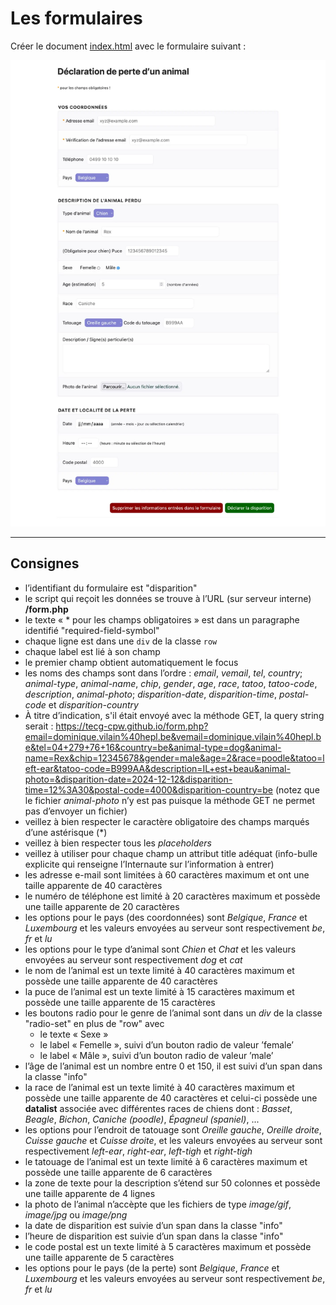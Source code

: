 # Les formulaires
Créer le document [index.html](https://tecg-cpw.github.io/html-form-perte-animal/) avec le formulaire suivant :

![Rendu de la page avec CSS](./img/rendu.webp "rendu avec CSS de la solution" )

---

## Consignes
- l’identifiant du formulaire est "disparition"
- le script qui reçoit les données se trouve à l’URL (sur serveur interne) **/form.php**
- le texte « * pour les champs obligatoires » est dans un paragraphe identifié "required-field-symbol"
- chaque ligne est dans une `div` de la classe `row`
- chaque label est lié à son champ
- le premier champ obtient automatiquement le focus
- les noms des champs sont dans l’ordre : *email*, *vemail*, *tel*, *country*; *animal-type*, *animal-name*, *chip*, *gender*, *age*, *race*, *tatoo*, *tatoo-code*, *description*, *animal-photo*; *disparition-date*, *disparition-time*, *postal-code* et *disparition-country*
- À titre d’indication, s'il était envoyé avec la méthode GET, la query string serait : https://tecg-cpw.github.io/form.php?email=dominique.vilain%40hepl.be&vemail=dominique.vilain%40hepl.be&tel=04+279+76+16&country=be&animal-type=dog&animal-name=Rex&chip=12345678&gender=male&age=2&race=poodle&tatoo=left-ear&tatoo-code=B999AA&description=IL+est+beau&animal-photo=&disparition-date=2024-12-12&disparition-time=12%3A30&postal-code=4000&disparition-country=be (notez que le fichier *animal-photo* n’y est pas puisque la méthode GET ne permet pas d’envoyer un fichier)
- veillez à bien respecter le caractère obligatoire des champs marqués d’une astérisque (*)
- veillez à bien respecter tous les *placeholders*
- veillez à utiliser pour chaque champ un attribut title adéquat (info-bulle explicite qui renseigne l’Internaute sur l’information à entrer)
- les adresse e-mail sont limitées à 60 caractères maximum et ont une taille apparente de 40 caractères
- le numéro de téléphone est limité à 20 caractères maximum et possède une taille apparente de 20 caractères
- les options pour le pays (des coordonnées) sont *Belgique*, *France* et *Luxembourg* et les valeurs envoyées au serveur sont respectivement *be*, *fr* et *lu*
- les options pour le type d’animal sont *Chien* et *Chat* et les valeurs envoyées au serveur sont respectivement *dog* et *cat*
- le nom de l’animal est un texte limité à 40 caractères maximum et possède une taille apparente de 40 caractères
- la puce de l’animal est un texte limité à 15 caractères maximum et possède une taille apparente de 15 caractères
- les boutons radio pour le genre de l’animal sont dans un *div* de la classe "radio-set" en plus de "row" avec
	- le texte « Sexe »
	- le label « Femelle », suivi d’un bouton radio de valeur ’female’
	- le label « Mâle », suivi d’un bouton radio de valeur ’male’
- l’âge de l’animal est un nombre entre 0 et 150, il est suivi d’un span dans la classe "info"
- la race de l’animal est un texte limité à 40 caractères maximum et possède une taille apparente de 40 caractères et celui-ci possède une **datalist** associée avec différentes races de chiens dont : *Basset*, *Beagle*, *Bichon*, *Caniche (poodle)*, *Épagneul (spaniel)*, ...    
- les options pour l’endroit de tatouage sont *Oreille gauche*, *Oreille droite*, *Cuisse gauche* et *Cuisse droite*, et les valeurs envoyées au serveur sont respectivement *left-ear*, *right-ear*, *left-tigh* et *right-tigh*
- le tatouage de l’animal est un texte limité à 6 caractères maximum et possède une taille apparente de 6 caractères
- la zone de texte pour la description s’étend sur 50 colonnes et possède une taille apparente de 4 lignes
- la photo de l’animal n’accèpte que les fichiers de type *image/gif*, *image/jpg* ou *image/png*
- la date de disparition est suivie d’un span dans la classe "info"
- l’heure de disparition est suivie d’un span dans la classe "info"
- le code postal est un texte limité à 5 caractères maximum et possède une taille apparente de 5 caractères
- les options pour le pays (de la perte) sont *Belgique*, *France* et *Luxembourg* et les valeurs envoyées au serveur sont respectivement *be*, *fr* et *lu*
